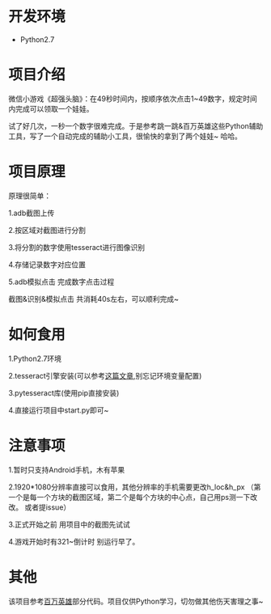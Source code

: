 # 开发环境

- Python2.7

# 项目介绍

微信小游戏《超强头脑》：在49秒时间内，按顺序依次点击1~49数字，规定时间内完成可以领取一个娃娃。    

试了好几次，一秒一个数字很难完成。于是参考跳一跳&百万英雄这些Python辅助工具，写了一个自动完成的辅助小工具，很愉快的拿到了两个娃娃~ 哈哈。

# 项目原理

原理很简单：

1.adb截图上传

2.按区域对截图进行分割

3.将分割的数字使用tesseract进行图像识别

4.存储记录数字对应位置

5.adb模拟点击 完成数字点击过程

截图&识别&模拟点击 共消耗40s左右，可以顺利完成~

# 如何食用

1.Python2.7环境

2.tesseract引擎安装(可以参考[这篇文章](http://blog.csdn.net/a349458532/article/details/51490291 ),别忘记环境变量配置)

3.pytesseract库(使用pip直接安装)

4.直接运行项目中start.py即可~

# 注意事项

1.暂时只支持Android手机，木有苹果

2.1920*1080分辨率直接可以食用，其他分辨率的手机需要更改h_loc&h_px  （第一个是每一个方块的截图区域，第二个是每个方块的中心点，自己用ps测一下改改。 或者提issue）

3.正式开始之前  用项目中的截图先试试

4.游戏开始时有321~倒计时  别运行早了。

# 其他

该项目参考[百万英雄](https://github.com/wuditken/MillionHeroes)部分代码。项目仅供Python学习，切勿做其他伤天害理之事~  